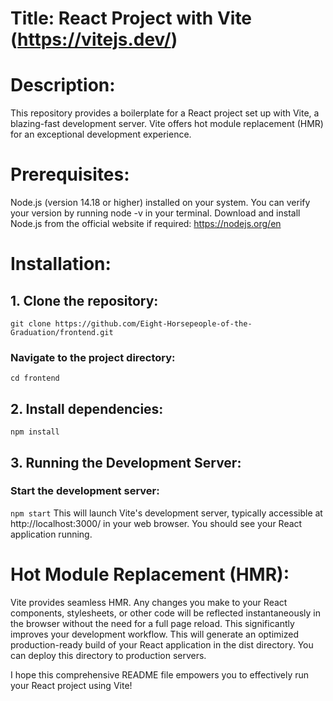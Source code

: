 # Title: React Project with Vite (https://vitejs.dev/)

# Description:

This repository provides a boilerplate for a React project set up with Vite, a blazing-fast development server. Vite offers hot module replacement (HMR) for an exceptional development experience.

# Prerequisites:

Node.js (version 14.18 or higher) installed on your system. You can verify your version by running node -v in your terminal. Download and install Node.js from the official website if required: https://nodejs.org/en

# Installation:

## 1. Clone the repository:

`git clone https://github.com/Eight-Horsepeople-of-the-Graduation/frontend.git`

### Navigate to the project directory:

`cd frontend`

## 2. Install dependencies:

`npm install`

## 3. Running the Development Server:

### Start the development server:

`npm start`
This will launch Vite's development server, typically accessible at http://localhost:3000/ in your web browser. You should see your React application running.

# Hot Module Replacement (HMR):

Vite provides seamless HMR. Any changes you make to your React components, stylesheets, or other code will be reflected instantaneously in the browser without the need for a full page reload. This significantly improves your development workflow.
This will generate an optimized production-ready build of your React application in the dist directory. You can deploy this directory to production servers.

I hope this comprehensive README file empowers you to effectively run your React project using Vite!
